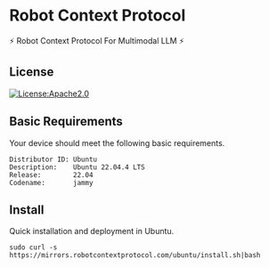 # Robot Context Protocol

⚡ Robot Context Protocol For Multimodal LLM ⚡

## License

[![License:Apache2.0](https://img.shields.io/badge/License-Apache2.0-yellow.svg)](https://opensource.org/licenses/Apache2.0)

## Basic Requirements

Your device should meet the following basic requirements.

```shell
Distributor ID: Ubuntu
Description:    Ubuntu 22.04.4 LTS
Release:        22.04
Codename:       jammy
```

## Install

Quick installation and deployment in Ubuntu.

```shell
sudo curl -s https://mirrors.robotcontextprotocol.com/ubuntu/install.sh|bash
```
